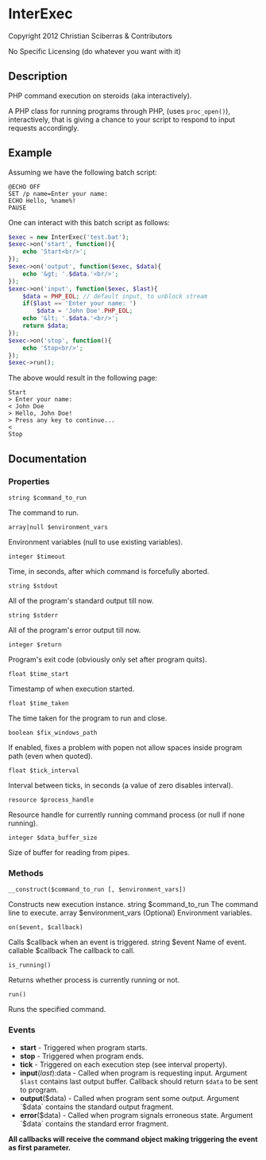 # InterExec

Copyright 2012 Christian Sciberras & Contributors

No Specific Licensing (do whatever you want with it)

## Description

PHP command execution on steroids (aka interactively).

A PHP class for running programs through PHP, (uses `proc_open()`), interactively,
that is giving a chance to your script to respond to input requests accordingly.

## Example

Assuming we have the following batch script:

```shell
@ECHO OFF
SET /p name=Enter your name: 
ECHO Hello, %name%!
PAUSE
```

One can interact with this batch script as follows:

```php
$exec = new InterExec('test.bat');
$exec->on('start', function(){
	echo 'Start<br/>';
});
$exec->on('output', function($exec, $data){
	echo '&gt; '.$data.'<br/>';
});
$exec->on('input', function($exec, $last){
	$data = PHP_EOL; // default input, to unblock stream
	if($last == 'Enter your name: ')
		$data = 'John Doe'.PHP_EOL;
	echo '&lt; '.$data.'<br/>'; 
	return $data;
});
$exec->on('stop', function(){
	echo 'Stop<br/>';
});
$exec->run();
```

The above would result in the following page:

```plain
Start
> Enter your name: 
< John Doe
> Hello, John Doe!
> Press any key to continue...
< 
Stop
```

## Documentation

### Properties

    string $command_to_run

The command to run.
		
    array|null $environment_vars

Environment variables (null to use existing variables).

	integer $timeout

Time, in seconds, after which command is forcefully aborted.
		
	string $stdout

All of the program's standard output till now.
		
	string $stderr

All of the program's error output till now.
		
	integer $return

Program's exit code (obviously only set after program quits).
		
	float $time_start

Timestamp of when execution started.
		
	float $time_taken

The time taken for the program to run and close.
		
	boolean $fix_windows_path

If enabled, fixes a problem with popen not allow spaces inside program path (even when quoted).
		
	float $tick_interval

Interval between ticks, in seconds (a value of zero disables interval).

    resource $process_handle

Resource handle for currently running command process (or null if none running).
		
	integer $data_buffer_size

Size of buffer for reading from pipes.

### Methods

	__construct($command_to_run [, $environment_vars])

Constructs new execution instance. 
string $command_to_run The command line to execute.
array $environment_vars (Optional) Environment variables.

	on($event, $callback)

Calls $callback when an event is triggered.
string $event Name of event.
callable $callback The callback to call.

	is_running()

Returns whether process is currently running or not.

	run()

Runs the specified command.

### Events

 - **start** - Triggered when program starts.
 - **stop** - Triggered when program ends.
 - **tick** - Triggered on each execution step (see interval property).
 - **input**($last):$data - Called when program is requesting input.
 Argument `$last` contains last output buffer.
 Callback should return `$data` to be sent to program.
 - **output**($data) - Called when program sent some output.
 Argument `$data` contains the standard output fragment.
 - **error**($data) - Called when program signals erroneous state.
 Argument `$data` contains the standard error fragment.

**All callbacks will receive the command object making triggering the event as first parameter.**